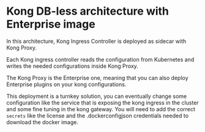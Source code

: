 # Kong DB-less architecture with Enterprise image

In this architecture, Kong Ingress Controller is deployed as sidecar with Kong Proxy.

Each Kong ingress controller reads the configuration from Kubernetes and writes the needed configurations inside Kong Proxy. 

The Kong Proxy is the Enterprise one, meaning that you can also deploy Enterprise plugins on your kong configurations.

This deployment is a turnkey solution, you can eventually change some configuration like the service that is exposing the 
kong ingress in the cluster and some fine tuning in the kong gateway. You will need to add the correct `secrets` like the
license and the .dockerconfigjson credentials needed to download the docker image.
